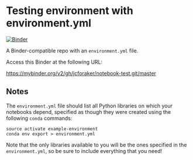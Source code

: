 # Testing environment with environment.yml

[![Binder](http://mybinder.org/badge.svg)](https://github.com/jcforaker/notebook-test)

A Binder-compatible repo with an `environment.yml` file.

Access this Binder at the following URL:

https://mybinder.org/v2/gh/jcforaker/notebook-test.git/master

## Notes
The `environment.yml` file should list all Python libraries on which your notebooks
depend, specified as though they were created using the following `conda` commands:

```
source activate example-environment
conda env export > environment.yml
```

Note that the only libraries available to you will be the ones specified in
the `environment.yml`, so be sure to include everything that you need!
